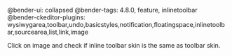 @bender-ui: collapsed
@bender-tags: 4.8.0, feature, inlinetoolbar
@bender-ckeditor-plugins: wysiwygarea,toolbar,undo,basicstyles,notification,floatingspace,inlinetoolbar,sourcearea,list,link,image

Click on image and check if inline toolbar skin is the same as toolbar skin.
